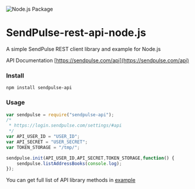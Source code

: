 ![Node.js Package](https://github.com/sendpulse/sendpulse-rest-api-node.js/workflows/Node.js%20Package/badge.svg?event=release)

# SendPulse-rest-api-node.js
A simple SendPulse REST client library and example for Node.js

API Documentation [https://sendpulse.com/api](https://sendpulse.com/api)

### Install

```
npm install sendpulse-api
```

### Usage

```javascript
var sendpulse = require("sendpulse-api");
/*
 * https://login.sendpulse.com/settings/#api
 */
var API_USER_ID = "USER_ID";
var API_SECRET = "USER_SECRET";
var TOKEN_STORAGE = "/tmp/";

sendpulse.init(API_USER_ID,API_SECRET,TOKEN_STORAGE,function() {
    sendpulse.listAddressBooks(console.log);
});
```

You can get full list of API library methods in [example](https://github.com/sendpulse/sendpulse-rest-api-node.js/blob/master/example.js)
